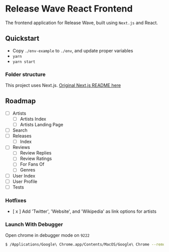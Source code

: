 # Release Wave React Frontend

The frontend application for Release Wave, built using `Next.js` and React.

## Quickstart

- Copy `./env-example` to `./env`, and update proper variables
- `yarn`
- `yarn start`

### Folder structure

This project uses Next.js. [Original Next.js README here](doc/NEXT.md)

## Roadmap

- [ ] Artists
  - [ ] Artists Index
  - [ ] Artists Landing Page
- [ ] Search
- [ ] Releases
  - [ ] Index
- [ ] Reviews
  - [ ] Review Replies
  - [ ] Review Ratings
  - [ ] For Fans Of
  - [ ] Genres
- [ ] User Index
- [ ] User Profile
- [ ] Tests

### Hotfixes

- [ x ] Add 'Twitter', 'Website', and 'Wikipedia' as link options for artists

### Launch With Debugger

Open chrome in debugger mode on `9222`

```sh
$ /Applications/Google\ Chrome.app/Contents/MacOS/Google\ Chrome --remote-debugging-port=9222
```
